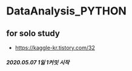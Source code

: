 # DataAnalysis_PYTHON
## for solo study


- https://kaggle-kr.tistory.com/32


##### 2020.05.07 1일 1커밋 시작
